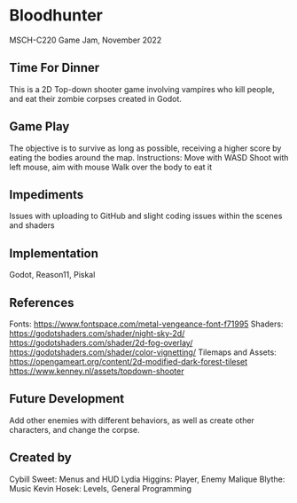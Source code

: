 # Bloodhunter

MSCH-C220 Game Jam, November 2022

## Time For Dinner

This is a 2D Top-down shooter game involving vampires who kill people, and eat their zombie corpses created in Godot.

## Game Play
The objective is to survive as long as possible, receiving a higher score by eating the bodies around the map.
Instructions:
Move with WASD
Shoot with left mouse, aim with mouse
Walk over the body to eat it

## Impediments
Issues with uploading to GitHub and slight coding issues within the scenes and shaders

## Implementation
Godot, Reason11, Piskal


## References
Fonts: 
https://www.fontspace.com/metal-vengeance-font-f71995 
Shaders:
https://godotshaders.com/shader/night-sky-2d/
https://godotshaders.com/shader/2d-fog-overlay/
https://godotshaders.com/shader/color-vignetting/
Tilemaps and Assets:
https://opengameart.org/content/2d-modified-dark-forest-tileset
https://www.kenney.nl/assets/topdown-shooter

## Future Development
Add other enemies with different behaviors, as well as create other characters, and change the corpse.

## Created by
Cybill Sweet: Menus and HUD
Lydia Higgins: Player, Enemy
Malique Blythe: Music
Kevin Hosek: Levels, General Programming

